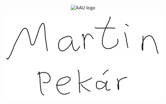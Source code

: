 <p align="center">
  <img src="https://upload.wikimedia.org/wikipedia/en/b/b9/AAU_logo_2012.png" width="150" title="AAU logo">
</p>

![](FrontPage.png)
